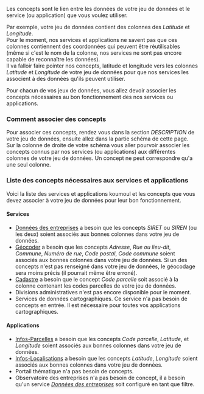 Les concepts sont le lien entre les données de votre jeu de données et le service (ou application) que vous voulez utiliser.  

Par exemple, votre jeu de données contient des colonnes des *Latitude* et *Longitude*.  
Pour le moment, nos services et applications ne savent pas que ces colonnes contiennent des coordonnées qui peuvent être réutilisables (même si c'est le nom de la colonne, nos services ne sont pas encore capable de reconnaître les données).  
Il va falloir faire pointer nos concepts, latitude et longitude vers les colonnes *Latitude* et *Longitude* de votre jeu de données pour que nos services les associent à des données qu'ils peuvent utiliser.

Pour chacun de vos jeux de données, vous allez devoir associer les concepts nécessaires au bon fonctionnement des nos services ou applications.

### Comment associer des concepts

Pour associer ces concepts, rendez vous dans la section *DESCRIPTION* de votre jeu de données, ensuite allez dans la partie schéma de cette page. Sur la colonne de droite de votre schéma vous aller pourvoir associer les concepts connus par nos services (ou applications) aux différentes colonnes de votre jeu de données. Un concept ne peut correspondre qu'a une seul colonne.


### Liste des concepts nécessaires aux services et applications
Voici la liste des services et applications koumoul et les concepts que vous devez associer à votre jeu de données pour leur bon fonctionnement.

#### Services

* [Données des entreprises](user-guide/service-entreprise) a besoin que les concepts *SIRET* ou *SIREN* (ou les deux) soient associés aux bonnes colonnes dans votre jeu de données.
* [Géocoder](user-guide/service-geocoder) a besoin que les concepts *Adresse*, *Rue ou lieu-dit*, *Commune*, *Numéro de rue*, *Code postal*, *Code commune* soient associés aux bonnes colonnes dans votre jeu de données. Si un des concepts n'est pas renseigné dans votre jeu de données, le géocodage sera moins précis (il pourrait même être erroné).
* [Cadastre](user-guide/service-land-register) a besoin que le concept *Code parcelle* soit associé à la colonne contenant les codes parcelles de votre jeu de données.
* Divisions administratives n'est pas encore disponible pour le moment.
* Services de données cartographiques. Ce service n'a pas besoin de concepts en entrée. Il est nécessaire pour toutes vos applications cartographiques.

#### Applications

* [Infos-Parcelles](user-guide/application-infos-parcel) a besoin que les concepts *Code parcelle*, *Latitude*, et *Longitude* soient associés aux bonnes colonnes dans votre jeu de données.
* [Infos-Localisations](user-guide/application-infos-location) a besoin que les concepts *Latitude*, *Longitude* soient associés aux bonnes colonnes dans votre jeu de données.
* Portail thématique n'a pas besoin de concepts.
* Observatoire des entreprises n'a pas besoin de concept, il a besoin qu'un service [*Données des entreprises*](user-guide/service-entreprise) soit configuré en tant que filtre.
